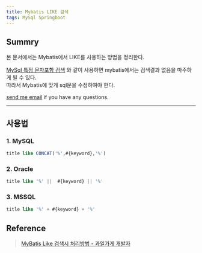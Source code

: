 ```yaml
---
title: Mybatis LIKE 검색
tags: MySql Springboot
---
```


## Summry

본 문서에서는 Mybatis에서 LIKE를 사용하는 방법을 정리한다.  

[MySql 특정 문자포함 검색](limjunho.github.io/2022/04/06/MySql) 와 같이 사용하면 mybatis에서는 검색결과 없음을 마주하게 될 수 있다.  
따라서 Mybatis에 맞게 sql문을 수정하여야 한다.


[send me email](mailto:jewel7492@gmail.com) if you have any questions.

<!--more-->

---

## 사용법

### 1. MySQL
```sql
title like CONCAT('%',#{keyword},'%')
```

### 2. Oracle
```sql
title like '%' ||  #{keyword} || '%'
```


### 3. MSSQL
```sql
title like '%' + #{keyword} + '%'
```

## Reference

> [MyBatis Like 검색시 처리방법 - 과일가게 개발자](https://fruitdev.tistory.com/60)  